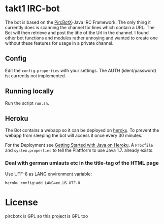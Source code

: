 # takt1 IRC-bot
The bot is based on the [PircBotX](https://code.google.com/p/pircbotx/)-Java IRC Framework. The only thing it currently does is scanning the channel for lines which contain a URL. The Bot will then retrieve and post the title of the Url in the channel. I found other bot functions and modules rather annoying and wanted to create one without these features for usage in a private channel.

## Config
Edit the `config.properties` with your settings. The AUTH (ident/password) ist currently not implemented.

## Running locally
Run the script `run.sh`.

## Heroku
The Bot contains a webapp so it can be deployed on [heroku](https://heroku.com). To prevent the webapp from sleeping the bot will access it once every 30 minutes.

For the Deployment see [Getting Started with Java on Heroku](https://devcenter.heroku.com/articles/getting-started-with-java). A `Procfile` and `system.properties` to tell the Plattform to use Java 1.7. already exists.

### Deal with german umlauts etc in the title-tag of the HTML page
Use UTF-8 as LANG environment variable:

    heroku config:add LANG=en_US.UTF-8

# License

pircbotx is GPL so this project is GPL too